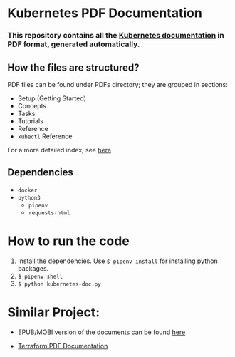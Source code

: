 # Kubernetes PDF Documentation

### This repository contains all the [Kubernetes documentation](https://kubernetes.io/docs/home/) in PDF format, generated automatically.

## How the files are structured?
PDF files can be found under PDFs directory; they are grouped in sections:

* Setup (Getting Started)
* Concepts
* Tasks
* Tutorials
* Reference
* `kubectl` Reference

For a more detailed index, see [here](https://kubernetes.io/docs/home/#browsedocs)

## Dependencies
* `docker`
* `python3`
    * `pipenv`
    * `requests-html`

# How to run the code
1. Install the dependencies. Use `$ pipenv install` for installing python packages.
2. `$ pipenv shell`
3. `$ python kubernetes-doc.py`

# Similar Project:

* EPUB/MOBI version of the documents can be found [here](https://github.com/tha2015/kubernetes-doc-epub)

* [Terraform PDF Documentation](https://github.com/dohsimpson/terraform-doc-pdf)
